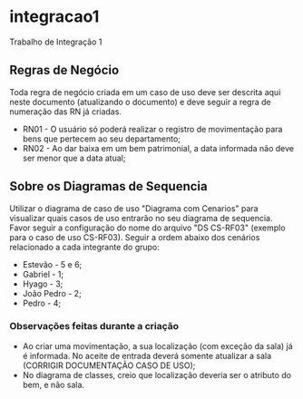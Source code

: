 # integracao1
Trabalho de Integração 1

## Regras de Negócio 
Toda regra de negócio criada em um caso de uso deve ser descrita aqui neste documento (atualizando o documento) e deve seguir a regra de numeração das RN já criadas.
- RN01 - O usuário só poderá realizar o registro de movimentação para bens que pertecem ao seu departamento;
- RN02 - Ao dar baixa em um bem patrimonial, a data informada não deve ser menor que a data atual;

## Sobre os Diagramas de Sequencia
Utilizar o diagrama de caso de uso "Diagrama com Cenarios" para visualizar quais casos de uso entrarão no seu diagrama de sequencia. Favor seguir a configuração do nome do arquivo "DS CS-RF03" (exemplo para o caso de uso CS-RF03).
Seguir a ordem abaixo dos cenários relacionado a cada integrante do grupo:
- Estevão - 5 e 6;
- Gabriel - 1;
- Hyago - 3;
- João Pedro - 2;
- Pedro - 4;

### Observações feitas durante a criação
- Ao criar uma movimentação, a sua localização (com exceção da sala) já é informada. No aceite de entrada deverá somente atualizar a sala (CORRIGIR DOCUMENTAÇÃO CASO DE USO);
- No diagrama de classes, creio que localização deveria ser o atributo do bem, e não sala. 
